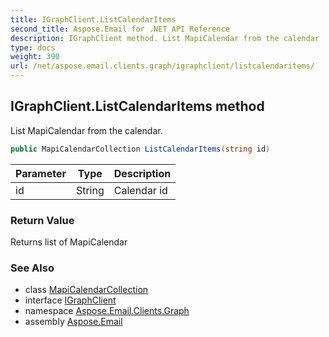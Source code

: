 ```yaml
---
title: IGraphClient.ListCalendarItems
second_title: Aspose.Email for .NET API Reference
description: IGraphClient method. List MapiCalendar from the calendar
type: docs
weight: 390
url: /net/aspose.email.clients.graph/igraphclient/listcalendaritems/
---
```

## IGraphClient.ListCalendarItems method

List MapiCalendar from the calendar.

```csharp
public MapiCalendarCollection ListCalendarItems(string id)
```

| Parameter | Type | Description |
| --- | --- | --- |
| id | String | Calendar id |

### Return Value

Returns list of MapiCalendar

### See Also

* class [MapiCalendarCollection](../../../aspose.email.mapi/mapicalendarcollection/)
* interface [IGraphClient](../)
* namespace [Aspose.Email.Clients.Graph](../../igraphclient/)
* assembly [Aspose.Email](../../../)


